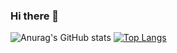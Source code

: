 ### Hi there 👋

![Anurag's GitHub stats](https://github-readme-stats.vercel.app/api?username=ireflux&show_icons=true)
[![Top Langs](https://github-readme-stats.vercel.app/api/top-langs/?username=ireflux)](https://github.com/anuraghazra/github-readme-stats)

<!--
**ireflux/ireflux** is a ✨ _special_ ✨ repository because its `README.md` (this file) appears on your GitHub profile.

Here are some ideas to get you started:

- 🔭 I’m currently working on ...
- 🌱 I’m currently learning ...
- 👯 I’m looking to collaborate on ...
- 🤔 I’m looking for help with ...
- 💬 Ask me about ...
- 📫 How to reach me: ...
- 😄 Pronouns: ...
- ⚡ Fun fact: ...
-->
